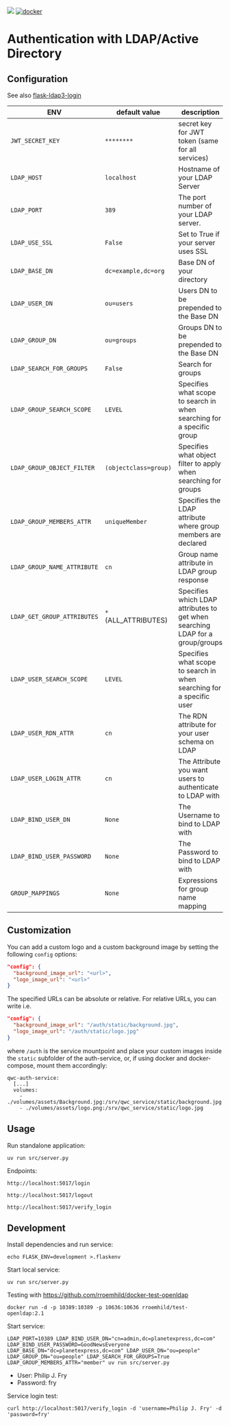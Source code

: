 [![](https://github.com/qwc-services/qwc-ldap-auth/workflows/build/badge.svg)](https://github.com/qwc-services/qwc-ldap-auth/actions)
[![docker](https://img.shields.io/docker/v/sourcepole/qwc-ldap-auth?label=Docker%20image&sort=semver)](https://hub.docker.com/r/sourcepole/qwc-ldap-auth)

Authentication with LDAP/Active Directory
=========================================

Configuration
-------------

See also [flask-ldap3-login](https://flask-ldap3-login.readthedocs.io/en/latest/configuration.html)

ENV                             | default value           | description
--------------------------------|-------------------------|---------
`JWT_SECRET_KEY`                | `********`              | secret key for JWT token (same for all services)
`LDAP_HOST`                     | `localhost`             | Hostname of your LDAP Server
`LDAP_PORT`                     | `389`                   | The port number of your LDAP server.
`LDAP_USE_SSL`                  | `False`                 | Set to True if your server uses SSL
`LDAP_BASE_DN`                  | `dc=example,dc=org`     | Base DN of your directory
`LDAP_USER_DN`                  | `ou=users`              | Users DN to be prepended to the Base DN
`LDAP_GROUP_DN`                 | `ou=groups`             | Groups DN to be prepended to the Base DN
`LDAP_SEARCH_FOR_GROUPS`        | `False`                 | Search for groups
`LDAP_GROUP_SEARCH_SCOPE`       | `LEVEL`                 | Specifies what scope to search in when searching for a specific group
`LDAP_GROUP_OBJECT_FILTER`      | `(objectclass=group)`   | Specifies what object filter to apply when searching for groups
`LDAP_GROUP_MEMBERS_ATTR`       | `uniqueMember`          | Specifies the LDAP attribute where group members are declared
`LDAP_GROUP_NAME_ATTRIBUTE`     | `cn`                    | Group name attribute in LDAP group response
`LDAP_GET_GROUP_ATTRIBUTES`     | `*` (ALL_ATTRIBUTES)    | Specifies which LDAP attributes to get when searching LDAP for a group/groups
`LDAP_USER_SEARCH_SCOPE`        | `LEVEL`                 | Specifies what scope to search in when searching for a specific user
`LDAP_USER_RDN_ATTR`            | `cn`                    | The RDN attribute for your user schema on LDAP
`LDAP_USER_LOGIN_ATTR`          | `cn`                    | The Attribute you want users to authenticate to LDAP with
`LDAP_BIND_USER_DN`             | `None`                  | The Username to bind to LDAP with
`LDAP_BIND_USER_PASSWORD`       | `None`                  | The Password to bind to LDAP with
`GROUP_MAPPINGS`                | `None`                  | Expressions for group name mapping


## Customization

You can add a custom logo and a custom background image by setting the following `config` options:

```json
"config": {
  "background_image_url": "<url>",
  "logo_image_url": "<url>"
}
```

The specified URLs can be absolute or relative. For relative URLs, you can write i.e.

```json
"config": {
  "background_image_url": "/auth/static/background.jpg",
  "logo_image_url": "/auth/static/logo.jpg"
}
```

where `/auth` is the service mountpoint and place your custom images inside the `static` subfolder of the auth-service, or, if using docker and docker-compose, mount them accordingly:

    qwc-auth-service:
      [...]
      volumes:
        - ./volumes/assets/Background.jpg:/srv/qwc_service/static/background.jpg
        - ./volumes/assets/logo.png:/srv/qwc_service/static/logo.jpg

Usage
-----

Run standalone application:

    uv run src/server.py

Endpoints:

    http://localhost:5017/login

    http://localhost:5017/logout

    http://localhost:5017/verify_login


Development
-----------

Install dependencies and run service:

    echo FLASK_ENV=development >.flaskenv

Start local service:

    uv run src/server.py

Testing with https://github.com/rroemhild/docker-test-openldap

    docker run -d -p 10389:10389 -p 10636:10636 rroemhild/test-openldap:2.1

Start service:

    LDAP_PORT=10389 LDAP_BIND_USER_DN="cn=admin,dc=planetexpress,dc=com" LDAP_BIND_USER_PASSWORD=GoodNewsEveryone LDAP_BASE_DN="dc=planetexpress,dc=com" LDAP_USER_DN="ou=people" LDAP_GROUP_DN="ou=people" LDAP_SEARCH_FOR_GROUPS=True LDAP_GROUP_MEMBERS_ATTR="member" uv run src/server.py

* User: Philip J. Fry
* Password: fry

Service login test:

    curl http://localhost:5017/verify_login -d 'username=Philip J. Fry' -d 'password=fry'
